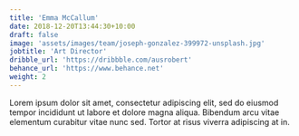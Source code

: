 ```yaml
---
title: 'Emma McCallum'
date: 2018-12-20T13:44:30+10:00
draft: false
image: 'assets/images/team/joseph-gonzalez-399972-unsplash.jpg'
jobtitle: 'Art Director'
dribble_url: 'https://dribbble.com/ausrobert'
behance_url: 'https://www.behance.net'
weight: 2
---
```


Lorem ipsum dolor sit amet, consectetur adipiscing elit, sed do eiusmod tempor incididunt ut labore et dolore magna aliqua. Bibendum arcu vitae elementum curabitur vitae nunc sed. Tortor at risus viverra adipiscing at in.
